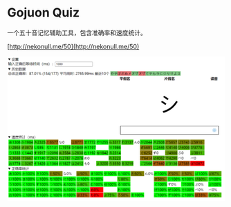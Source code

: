 # Gojuon Quiz

一个五十音记忆辅助工具，包含准确率和速度统计。

[http://nekonull.me/50](http://nekonull.me/50)

![screenshot](screenshot.png)